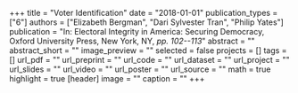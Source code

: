 +++
title = "Voter Identification"
date = "2018-01-01"
publication_types = ["6"]
authors = ["Elizabeth Bergman", "Dari Sylvester Tran", "Philip Yates"]
publication = "In: Electoral Integrity in America: Securing Democracy, Oxford University Press, New York, NY, _pp. 102--113_"
abstract = ""
abstract_short = ""
image_preview = ""
selected = false
projects = []
tags = []
url_pdf = ""
url_preprint = ""
url_code = ""
url_dataset = ""
url_project = ""
url_slides = ""
url_video = ""
url_poster = ""
url_source = ""
math = true
highlight = true
[header]
image = ""
caption = ""
+++
